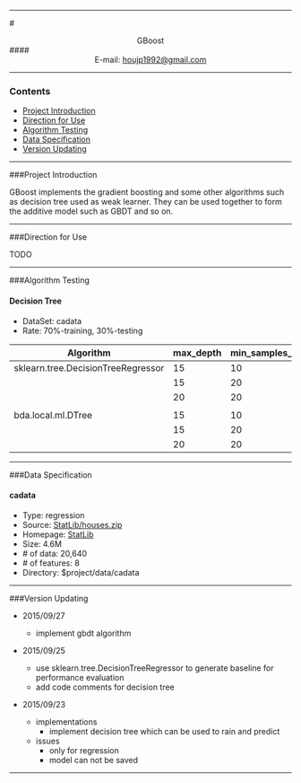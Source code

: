 ****

#<center>GBoost</center>
####<center>E-mail: houjp1992@gmail.com</center>

****

### Contents
*	[Project Introduction](#intro)
*	[Direction for Use](#usage)
*	[Algorithm Testing](#test)
*	[Data Specification](#data)
*	[Version Updating](#version)

****

###<a name="intro">Project Introduction</a>

GBoost implements the gradient boosting and some other algorithms such as decision tree used as weak learner. They can be used together to form the additive model such as GBDT and so on.

****

###<a name="usage">Direction for Use</a>

TODO

****

###<a name="test">Algorithm Testing</a>

#### Decision Tree

* DataSet: cadata
* Rate: 70%-training, 30%-testing

| Algorithm | max_depth | min_samples_leaf | cost_time | train_RMSE | test_RMSE |
| - | - | - | - | - | - |
| sklearn.tree.DecisionTreeRegressor 	| 15 | 10 | - | 45111.32 | 61751.50 |
|										| 15 | 20 | - | 50701.13 | 58233.37 |
|										| 20 | 20 | _ | 50758.53 | 59627.13 |
| | | | | | |
| bda.local.ml.DTree 	| 15 | 10 | - | 32438.77 | 65735.05 |
|						| 15 | 20 | - | 39596.32 | 62751.22 |
|						| 20 | 20 | - | 37900.60 | 63104.04 |



****

###<a name="data">Data Specification</a>

#### cadata
*	Type: regression
*	Source: [StatLib/houses.zip](http://lib.stat.cmu.edu/datasets/houses.zip)
*	Homepage: [StatLib](http://lib.stat.cmu.edu/datasets/)
*	Size: 4.6M
*	\# of data: 20,640
*	\# of features: 8
*	Directory: $project/data/cadata

****

###<a name="version">Version Updating</a>
*	2015/09/27
	* implement gbdt algorithm

*	2015/09/25
	*	use sklearn.tree.DecisionTreeRegressor to generate baseline for performance evaluation
	*	add code comments for decision tree

*	2015/09/23
	*	implementations
		*	implement decision tree which can be used to rain and predict
	*	issues
		* 	only for regression
		*	model can not be saved	

****
